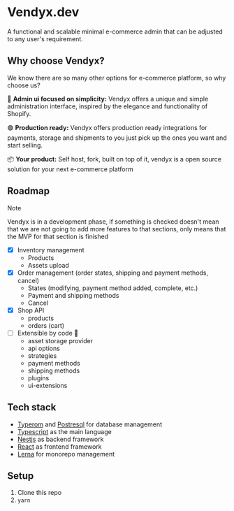 # Vendyx.dev

A functional and scalable minimal e-commerce admin that can be adjusted to any user's requirement.

## Why choose Vendyx?

We know there are so many other options for e-commerce platform, so why choose us?

🎨 **Admin ui focused on simplicity:** Vendyx offers a unique and simple administration interface, inspired by the elegance and functionality of Shopify.

🟢 **Production ready:** Vendyx offers production ready integrations for payments, storage and shipments to you just pick up the ones you want and start selling.

📦 **Your product:** Self host, fork, built on top of it, vendyx is a open source solution for your next e-commerce platform

## Roadmap
> [!NOTE]
> Vendyx is in a development phase, if something is checked doesn't mean that we are not going to add more features to that sections, only means that the MVP for that section is finished

- [x] Inventory management
  - Products
  - Assets upload
- [x] Order management (order states, shipping and payment methods, cancel)
  - States (modifying, payment method added, complete, etc.)
  - Payment and shipping methods
  - Cancel
- [x] Shop API 
  - products
  - orders (cart)
- [ ] Extensible by code 🚧
  - asset storage provider
  - api options
  - strategies
  - payment methods
  - shipping methods
  - plugins
  - ui-extensions

## Tech stack

- [Typerom](https://typeorm.io/) and [Postresql](https://postgresql.org/) for database management
- [Typescript](https://www.typescriptlang.org/) as the main language
- [Nestjs](https://nestjs.com/) as backend framework
- [React](https://react.dev/) as frontend framework
- [Lerna](https://lerna.js.org/) for monorepo management

## Setup

1. Clone this repo
2. `yarn`
